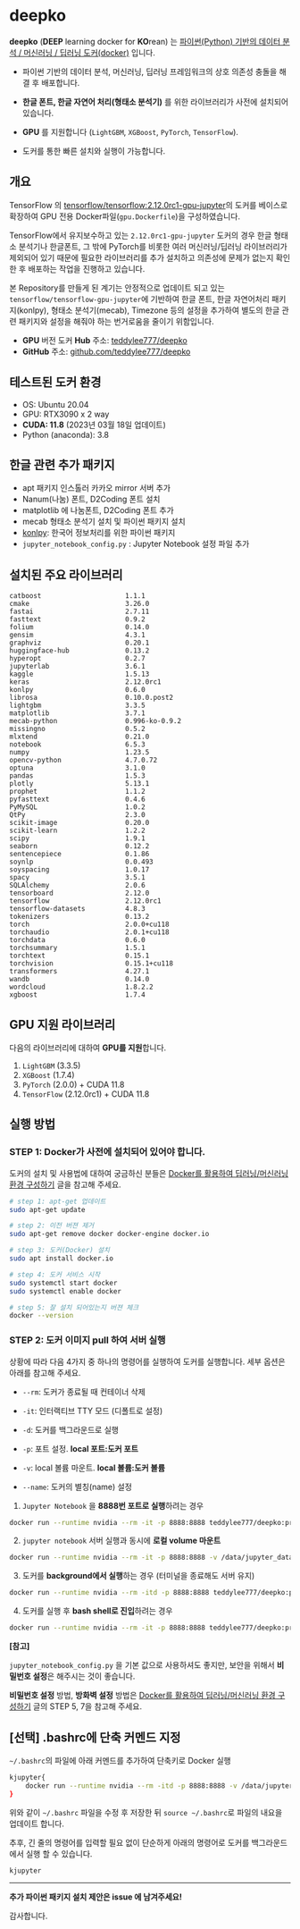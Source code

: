 # deepko

**deepko** (**DEEP** learning docker for **KO**rean) 는 <u>파이썬(Python) 기반의 데이터 분석 / 머신러닝 / 딥러닝 도커(docker)</u> 입니다.

- 파이썬 기반의 데이터 분석, 머신러닝, 딥러닝 프레임워크의 상호 의존성 충돌을 해결 후 배포합니다.

- **한글 폰트, 한글 자연어 처리(형태소 분석기)** 를 위한 라이브러리가 사전에 설치되어 있습니다.

- **GPU** 를 지원합니다 (`LightGBM`, `XGBoost`, `PyTorch`, `TensorFlow`).

- 도커를 통한 빠른 설치와 실행이 가능합니다.
  

## 개요

TensorFlow 의 [tensorflow/tensorflow:2.12.0rc1-gpu-jupyter](https://hub.docker.com/layers/tensorflow/tensorflow/2.12.0rc1-gpu-jupyter/images/sha256-38561c1cb2829316ca7b8e0396608e4c2b383a6fdf1411e79f7257f1d35bd204?context=explore)의 도커를 베이스로 확장하여 GPU 전용 Docker파일(`gpu.Dockerfile`)을 구성하였습니다. 

TensorFlow에서 유지보수하고 있는 `2.12.0rc1-gpu-jupyter` 도커의 경우 한글 형태소 분석기나 한글폰트, 그 밖에 PyTorch를 비롯한 여러 머신러닝/딥러닝 라이브러리가 제외되어 있기 때문에 필요한 라이브러리를 추가 설치하고 의존성에 문제가 없는지 확인한 후 배포하는 작업을 진행하고 있습니다.

본 Repository를 만들게 된 계기는 안정적으로 업데이트 되고 있는 `tensorflow/tensorflow-gpu-jupyter`에 기반하여 한글 폰트, 한글 자연어처리 패키지(konlpy), 형태소 분석기(mecab), Timezone 등의 설정을 추가하여 별도의 한글 관련 패키지와 설정을 해줘야 하는 번거로움을 줄이기 위함입니다.

- **GPU** 버전 도커 **Hub** 주소: [teddylee777/deepko](https://hub.docker.com/repository/docker/teddylee777/deepko)
- **GitHub** 주소: [github.com/teddylee777/deepko](https://github.com/teddylee777/deepko)



## 테스트된 도커 환경

- OS: Ubuntu 20.04
- GPU: RTX3090 x 2 way
- **CUDA: 11.8** (2023년 03월 18일 업데이트)
- Python (anaconda): 3.8



## 한글 관련 추가 패키지

- apt 패키지 인스톨러 카카오 mirror 서버 추가
- Nanum(나눔) 폰트, D2Coding 폰트 설치
- matplotlib 에 나눔폰트, D2Coding 폰트 추가
- mecab 형태소 분석기 설치 및 파이썬 패키지 설치
- [konlpy](https://konlpy-ko.readthedocs.io/ko/v0.4.3/): 한국어 정보처리를 위한 파이썬 패키지
- `jupyter_notebook_config.py` : Jupyter Notebook 설정 파일 추가



## 설치된 주요 라이브러리

```
catboost                     1.1.1
cmake                        3.26.0
fastai                       2.7.11
fasttext                     0.9.2
folium                       0.14.0
gensim                       4.3.1
graphviz                     0.20.1
huggingface-hub              0.13.2
hyperopt                     0.2.7
jupyterlab                   3.6.1
kaggle                       1.5.13
keras                        2.12.0rc1
konlpy                       0.6.0
librosa                      0.10.0.post2
lightgbm                     3.3.5
matplotlib                   3.7.1
mecab-python                 0.996-ko-0.9.2
missingno                    0.5.2
mlxtend                      0.21.0
notebook                     6.5.3
numpy                        1.23.5
opencv-python                4.7.0.72
optuna                       3.1.0
pandas                       1.5.3
plotly                       5.13.1
prophet                      1.1.2
pyfasttext                   0.4.6
PyMySQL                      1.0.2
QtPy                         2.3.0
scikit-image                 0.20.0
scikit-learn                 1.2.2
scipy                        1.9.1
seaborn                      0.12.2
sentencepiece                0.1.86
soynlp                       0.0.493
soyspacing                   1.0.17
spacy                        3.5.1
SQLAlchemy                   2.0.6
tensorboard                  2.12.0
tensorflow                   2.12.0rc1
tensorflow-datasets          4.8.3
tokenizers                   0.13.2
torch                        2.0.0+cu118
torchaudio                   2.0.1+cu118
torchdata                    0.6.0
torchsummary                 1.5.1
torchtext                    0.15.1
torchvision                  0.15.1+cu118
transformers                 4.27.1
wandb                        0.14.0
wordcloud                    1.8.2.2
xgboost                      1.7.4
```



## GPU 지원 라이브러리

다음의 라이브러리에 대하여 **GPU를 지원**합니다.

1. `LightGBM` (3.3.5)
2. `XGBoost` (1.7.4)
3. `PyTorch` (2.0.0) + CUDA 11.8
4. `TensorFlow` (2.12.0rc1) + CUDA 11.8



## 실행 방법

### STEP 1: Docker가 사전에 설치되어 있어야 합니다.

도커의 설치 및 사용법에 대하여 궁금하신 분들은 [Docker를 활용하여 딥러닝/머신러닝 환경 구성하기](https://teddylee777.github.io/linux/docker%EB%A5%BC-%ED%99%9C%EC%9A%A9%ED%95%98%EC%97%AC-%EB%94%A5%EB%9F%AC%EB%8B%9D-%ED%99%98%EA%B2%BD%EA%B5%AC%EC%84%B1.md) 글을 참고해 주세요.

```bash
# step 1: apt-get 업데이트
sudo apt-get update

# step 2: 이전 버젼 제거
sudo apt-get remove docker docker-engine docker.io

# step 3: 도커(Docker) 설치 
sudo apt install docker.io

# step 4: 도커 서비스 시작
sudo systemctl start docker
sudo systemctl enable docker

# step 5: 잘 설치 되어있는지 버젼 체크
docker --version
```



### STEP 2: 도커 이미지 pull 하여 서버 실행

상황에 따라 다음 4가지 중 하나의 명령어를 실행하여 도커를 실행합니다. 세부 옵션은 아래를 참고해 주세요.

- `--rm`: 도커가 종료될 때 컨테이너 삭제

- `-it`: 인터랙티브 TTY 모드 (디폴트로 설정)

- `-d`: 도커를 백그라운드로 실행

- `-p`: 포트 설정. **local 포트:도커 포트**

- `-v`: local 볼륨 마운트. **local 볼륨:도커 볼륨**

- `--name`: 도커의 별칭(name) 설정

  

1. `Jupyter Notebook` 을 **8888번 포트로 실행**하려는 경우

```bash
docker run --runtime nvidia --rm -it -p 8888:8888 teddylee777/deepko:preview
```



2. `jupyter notebook` 서버 실행과 동시에 **로컬 volume 마운트**

```bash
docker run --runtime nvidia --rm -it -p 8888:8888 -v /data/jupyter_data:/home/jupyter teddylee777/deepko:preview
```



3. 도커를 **background에서 실행**하는 경우 (터미널을 종료해도 서버 유지)

```bash
docker run --runtime nvidia --rm -itd -p 8888:8888 teddylee777/deepko:preview
```



4. 도커를 실행 후 **bash shell로 진입**하려는 경우

```bash
docker run --runtime nvidia --rm -it -p 8888:8888 teddylee777/deepko:preview /bin/bash
```



**[참고]**

`jupyter_notebook_config.py` 을 기본 값으로 사용하셔도 좋지만, 보안을 위해서 **비밀번호 설정**은 해주시는 것이 좋습니다.

**비밀번호 설정** 방법, **방화벽 설정** 방법은 [Docker를 활용하여 딥러닝/머신러닝 환경 구성하기](https://teddylee777.github.io/linux/docker%EB%A5%BC-%ED%99%9C%EC%9A%A9%ED%95%98%EC%97%AC-%EB%94%A5%EB%9F%AC%EB%8B%9D-%ED%99%98%EA%B2%BD%EA%B5%AC%EC%84%B1.md) 글의 STEP 5, 7을 참고해 주세요.



## [선택] .bashrc에 단축 커멘드 지정

`~/.bashrc`의 파일에 아래 커멘드를 추가하여 단축키로 Docker 실행


```bash
kjupyter{
    docker run --runtime nvidia --rm -itd -p 8888:8888 -v /data/jupyter_data:/home/jupyter --name dl-ko teddylee777/deepko:preview
}
```

 위와 같이 `~/.bashrc` 파일을 수정 후 저장한 뒤 `source ~/.bashrc`로 파일의 내요을 업데이트 합니다.

추후, 긴 줄의 명령어를 입력할 필요 없이 단순하게 아래의 명령어로 도커를 백그라운드에서 실행 할 수 있습니다.

```bash
kjupyter
```





---



**추가 파이썬 패키지 설치 제안은 issue 에 남겨주세요!**

감사합니다.

